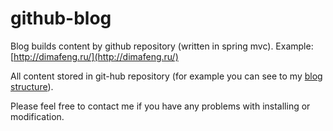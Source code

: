 github-blog
===========

Blog builds content by github repository (written in spring mvc). Example: [http://dimafeng.ru/](http://dimafeng.ru/)

All content stored in git-hub repository (for example you can see to my [blog structure](https://github.com/dimafeng/blog-data)).

Please feel free to contact me if you have any problems with installing or modification.
